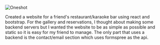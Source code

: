 ![Oneshot](https://user-images.githubusercontent.com/103802577/228015277-3c519535-5bf4-40b7-b07e-92f6025297df.png)

Created a website for a friend's restaurant/karaoke bar using react and bootstrap. For the gallery and reservations, I thought about making some backend servers but I wanted the website to be as simple as possible and static so it is easy for my friend to manage. The only part that uses a backend is the contact/email section which uses formspree as the api.
